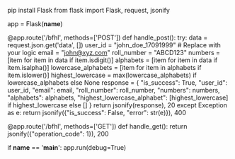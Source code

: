 pip install Flask
from flask import Flask, request, jsonify

app = Flask(__name__)

@app.route('/bfhl', methods=['POST'])
def handle_post():
    try:
        data = request.json.get('data', [])
        user_id = "john_doe_17091999"  # Replace with your logic
        email = "john@xyz.com"
        roll_number = "ABCD123"
        numbers = [item for item in data if item.isdigit()]
        alphabets = [item for item in data if item.isalpha()]
        lowercase_alphabets = [item for item in alphabets if item.islower()]
        highest_lowercase = max(lowercase_alphabets) if lowercase_alphabets else None
        response = {
            "is_success": True,
            "user_id": user_id,
            "email": email,
            "roll_number": roll_number,
            "numbers": numbers,
            "alphabets": alphabets,
            "highest_lowercase_alphabet": [highest_lowercase] if highest_lowercase else []
        }
        return jsonify(response), 20
       except Exception as e:
        return jsonify({"is_success": False, "error": str(e)}), 400

@app.route('/bfhl', methods=['GET'])
def handle_get():
    return jsonify({"operation_code": 1}), 200

if __name__ == '__main__':
    app.run(debug=True)
